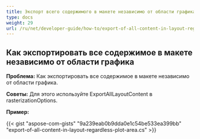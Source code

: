 ```yaml
---
title: Экспорт всего содержимого в макете независимо от области графика
type: docs
weight: 29
url: /ru/net/developer-guide/how-to/export-of-all-content-in-layout-regardless-plot-area/
---
```


## **Как экспортировать все содержимое в макете независимо от области графика**

**Проблема:** Как экспортировать все содержимое в макете независимо от области графика.

**Советы:** Для этого используйте ExportAllLayoutContent в rasterizationOptions.

**Пример:**

{{< gist "aspose-com-gists" "9a239eab0b9dda0e1c54be533ea399bb" "export-of-all-content-in-layout-regardless-plot-area.cs" >}}
